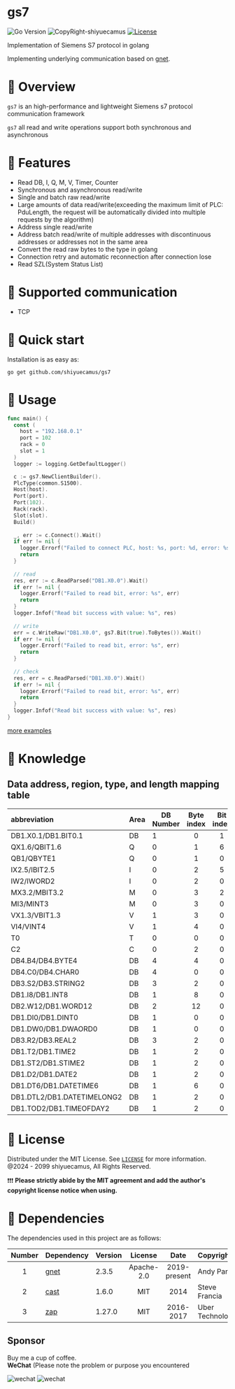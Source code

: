 # gs7

![Go Version](https://img.shields.io/badge/go%20version-%3E=1.18-61CFDD.svg?style=flat-square)
![CopyRight-shiyuecamus](https://img.shields.io/badge/CopyRight-shiyuecamus-yellow)
[![License](https://img.shields.io/badge/License-MIT-blue.svg)](./LICENSE)

Implementation of Siemens S7 protocol in golang

Implementing underlying communication based on [gnet](https://github.com/panjf2000/gnet).

# 🍯 Overview

`gs7` is an high-performance and lightweight Siemens s7 protocol communication framework

`gs7` all read and write operations support both synchronous and asynchronous

# 🍇 Features

* Read DB, I, Q, M, V, Timer, Counter
* Synchronous and asynchronous read/write
* Single and batch raw read/write
* Large amounts of data read/write(exceeding the maximum limit of PLC: PduLength, the request will be automatically
  divided into multiple requests by the algorithm)
* Address single read/write
* Address batch read/write of multiple addresses with discontinuous addresses or addresses not in the same area
* Convert the read raw bytes to the type in golang
* Connection retry and automatic reconnection after connection lose
* Read SZL(System Status List)

# 🍆 Supported communication

* TCP

# 🍓 Quick start

Installation is as easy as:

```
go get github.com/shiyuecamus/gs7
```

# 🍉 Usage

```go
func main() {
  const (
    host = "192.168.0.1"
    port = 102
    rack = 0
    slot = 1
  )
  logger := logging.GetDefaultLogger()

  c := gs7.NewClientBuilder().
  PlcType(common.S1500).
  Host(host).
  Port(port).
  Port(102).
  Rack(rack).
  Slot(slot).
  Build()
  
  _, err := c.Connect().Wait()
  if err != nil {
    logger.Errorf("Failed to connect PLC, host: %s, port: %d, error: %s", host, port, err)
    return
  }
  
  // read
  res, err := c.ReadParsed("DB1.X0.0").Wait()
  if err != nil {
    logger.Errorf("Failed to read bit, error: %s", err)
    return
  }
  logger.Infof("Read bit success with value: %s", res)
  
  // write
  err = c.WriteRaw("DB1.X0.0", gs7.Bit(true).ToBytes()).Wait()
  if err != nil {
    logger.Errorf("Failed to read bit, error: %s", err)
    return
  }
  
  // check
  res, err = c.ReadParsed("DB1.X0.0").Wait()
  if err != nil {
    logger.Errorf("Failed to read bit, error: %s", err)
    return
  }
  logger.Infof("Read bit success with value: %s", res)
}

```

[more examples](_examples)

# 🍏 Knowledge

## Data address, region, type, and length mapping table

| abbreviation               | Area | DB Number | Byte index | Bit index | PLC Data type | Go Data Type  | ByteLength | PLC      |
|:---------------------------|------|-----------|:----------:|:---------:|:--------------|:--------------|:-----------|:---------|
| DB1.X0.1/DB1.BIT0.1        | DB   | 1         |     0      |     1     | Bit           | bool          | 1/8        | S1200    |
| QX1.6/QBIT1.6              | Q    | 0         |     1      |     6     | Bit           | bool          | 1/8        | S1200    |
| QB1/QBYTE1                 | Q    | 0         |     1      |     0     | Byte          | uint8         | 1          | S1200    |
| IX2.5/IBIT2.5              | I    | 0         |     2      |     5     | Bit           | bool          | 1/8        | S1200    |
| IW2/IWORD2                 | I    | 0         |     2      |     0     | Word          | uint16        | 2          | S1200    |
| MX3.2/MBIT3.2              | M    | 0         |     3      |     2     | Bit           | bool          | 1/8        | S1200    |
| MI3/MINT3                  | M    | 0         |     3      |     0     | Int           | int16         | 2          | S1200    |
| VX1.3/VBIT1.3              | V    | 1         |     3      |     0     | Bit           | bool          | 1/8        | 200Smart |
| VI4/VINT4                  | V    | 1         |     4      |     0     | Int           | int16         | 2          | 200Smart |
| T0                         | T    | 0         |     0      |     0     | Timer         | time.Duration | 2          | S1200    |
| C2                         | C    | 0         |     2      |     0     | Counter       | uint16        | 2          | S1200    |
| DB4.B4/DB4.BYTE4           | DB   | 4         |     4      |     0     | Byte          | uint8         | 1          | S1200    |
| DB4.C0/DB4.CHAR0           | DB   | 4         |     0      |     0     | Char          | int8          | 1          | S1200    |
| DB3.S2/DB3.STRING2         | DB   | 3         |     2      |     0     | String        | String        | N          | S1200    |
| DB1.I8/DB1.INT8            | DB   | 1         |     8      |     0     | Int           | int16         | 2          | S1200    |
| DB2.W12/DB1.WORD12         | DB   | 2         |     12     |     0     | Word          | uint16        | 2          | S1200    |
| DB1.DI0/DB1.DINT0          | DB   | 1         |     0      |     0     | DInt          | int32         | 4          | S1200    |
| DB1.DW0/DB1.DWAORD0        | DB   | 1         |     0      |     0     | DWord         | uint32        | 4          | S1200    |
| DB3.R2/DB3.REAL2           | DB   | 3         |     2      |     0     | Real          | float32       | 4          | S1200    |
| DB1.T2/DB1.TIME2           | DB   | 1         |     2      |     0     | Time          | time.Duration | 4          | S1200    |
| DB1.ST2/DB1.STIME2         | DB   | 1         |     2      |     0     | S5Time        | time.Duration | 2          | S1200    |
| DB1.D2/DB1.DATE2           | DB   | 1         |     2      |     0     | Date          | time.Time     | 2          | S1200    |
| DB1.DT6/DB1.DATETIME6      | DB   | 1         |     6      |     0     | DateTime      | time.Time     | 8          | S1200    |
| DB1.DTL2/DB1.DATETIMELONG2 | DB   | 1         |     2      |     0     | DateTimeLong  | time.Time     | 12         | S1200    |
| DB1.TOD2/DB1.TIMEOFDAY2    | DB   | 1         |     2      |     0     | TimeOfDay     | time.Time     | 4          | S1200    |

# 🌽 License

Distributed under the MIT License. See [`LICENSE`](./LICENSE) for more information.<br>
@2024 - 2099 shiyuecamus, All Rights Reserved. <br>

❗❗❗ **Please strictly abide by the MIT agreement and add the author's copyright license notice when using.**

# 🍠 Dependencies

The dependencies used in this project are as follows:

| Number | Dependency                                | Version |  License   |     Date     | Copyright         |
|:------:|:------------------------------------------|---------|:----------:|:------------:|:------------------|
|   1    | [gnet](https://github.com/panjf2000/gnet) | 2.3.5   | Apache-2.0 | 2019-present | Andy Pan          |
|   2    | [cast](https://github.com/spf13/cast)     | 1.6.0   |    MIT     |     2014     | Steve Francia     |
|   3    | [zap](https://github.com/uber-go/zap)     | 1.27.0  |    MIT     |  2016-2017   | Uber Technologies |

## Sponsor

Buy me a cup of coffee. <br>
**WeChat** (Please note the problem or purpose you encountered

![wechat](https://i.postimg.cc/c1pfY9MT/20240315190932.jpg)
![wechat](https://i.postimg.cc/x867pXGy/20240315192946.jpg)
